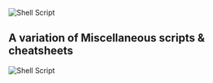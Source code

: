 ![Shell Script](https://img.shields.io/badge/shell_script-%23121011.svg?style=for-the-badge&logo=gnu-bash&logoColor=white)
## A variation of Miscellaneous scripts & cheatsheets
![Shell Script](https://img.shields.io/badge/shell_script-%23121011.svg?style=for-the-badge&logo=gnu-bash&logoColor=white)
